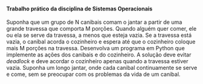 #### Trabalho prático da disciplina de Sistemas Operacionais

Suponha que um grupo de N canibais comam o jantar a partir de uma grande travessa que
comporta M porções. Quando alguém quer comer, ele ou ela se serve da travessa, a
menos que esteja vazia. Se a travessa está vazia, o canibal acorda o cozinheiro e espera
até que o cozinheiro coloque mais M porções na travessa. Desenvolva um programa em
Python que implemente as ações dos canibais e do cozinheiro. A solução deve evitar
<i>deadlock</i> e deve acordar o cozinheiro apenas quando a travessa estiver vazia. Suponha
um longo jantar, onde cada canibal continuamente se serve e come, sem se preocupar
com os problemas da vida de um canibal.

